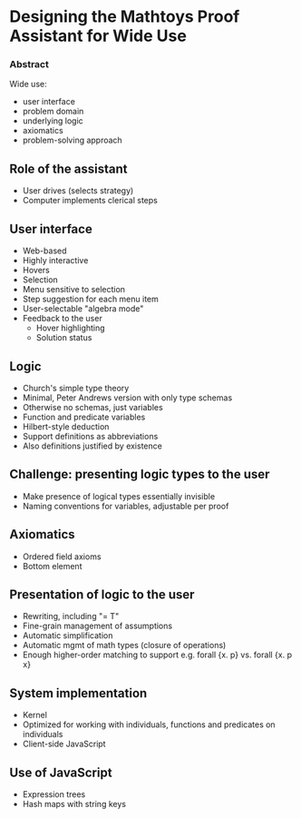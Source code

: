 # Designing the Mathtoys Proof Assistant for Wide Use

### Abstract

Wide use: 

- user interface
- problem domain
- underlying logic
- axiomatics
- problem-solving approach

## Role of the assistant

- User drives (selects strategy)
- Computer implements clerical steps

## User interface

- Web-based
- Highly interactive
- Hovers
- Selection
- Menu sensitive to selection
- Step suggestion for each menu item
- User-selectable "algebra mode"
- Feedback to the user
  - Hover highlighting
  - Solution status

## Logic

- Church's simple type theory
- Minimal, Peter Andrews version with only type schemas
- Otherwise no schemas, just variables
- Function and predicate variables
- Hilbert-style deduction
- Support definitions as abbreviations
- Also definitions justified by existence

## Challenge: presenting logic types to the user

- Make presence of logical types essentially invisible
- Naming conventions for variables, adjustable per proof

## Axiomatics

- Ordered field axioms
- Bottom element

## Presentation of logic to the user

- Rewriting, including "= T"
- Fine-grain management of assumptions
- Automatic simplification
- Automatic mgmt of math types (closure of operations)
- Enough higher-order matching to support e.g. forall {x. p} vs. forall {x. p x}

## System implementation

- Kernel
- Optimized for working with individuals, functions and predicates on individuals
- Client-side JavaScript

## Use of JavaScript

- Expression trees
- Hash maps with string keys

## 

